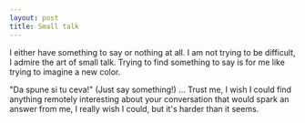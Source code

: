 ```yaml
---
layout: post
title: Small talk
---
```


I either have something to say or nothing at all. I am not trying to be difficult, I admire the art of small talk. 
Trying to find something to say is for me like trying to imagine a new color. 

"Da spune si tu ceva!" (Just say something!) ... Trust me, I wish I could find anything remotely interesting about your conversation that would spark an answer from me,
 I really wish I could, but it's harder than it seems.
